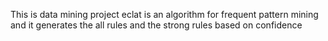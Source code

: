This is data mining project 
eclat is an algorithm for frequent pattern mining 
and it generates the all rules and the strong rules based on confidence 